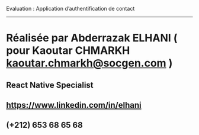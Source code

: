 
Evaluation : Application d’authentification de contact
* * * *
# Réalisée par Abderrazak ELHANI ( pour Kaoutar CHMARKH <kaoutar.chmarkh@socgen.com> )
## React Native Specialist
## https://www.linkedin.com/in/elhani
## (+212) 653 68 65 68
